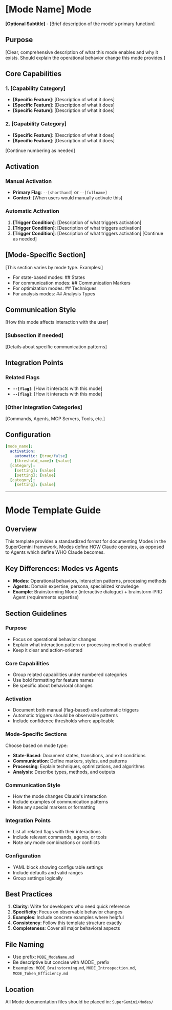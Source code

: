 # [Mode Name] Mode

**[Optional Subtitle]** - [Brief description of the mode's primary function]

## Purpose

[Clear, comprehensive description of what this mode enables and why it exists. Should explain the operational behavior change this mode provides.]

## Core Capabilities

### 1. [Capability Category]
- **[Specific Feature]**: [Description of what it does]
- **[Specific Feature]**: [Description of what it does]
- **[Specific Feature]**: [Description of what it does]

### 2. [Capability Category]
- **[Specific Feature]**: [Description of what it does]
- **[Specific Feature]**: [Description of what it does]

[Continue numbering as needed]

## Activation

### Manual Activation
- **Primary Flag**: `--[shorthand]` or `--[fullname]`
- **Context**: [When users would manually activate this]

### Automatic Activation
1. **[Trigger Condition]**: [Description of what triggers activation]
2. **[Trigger Condition]**: [Description of what triggers activation]
3. **[Trigger Condition]**: [Description of what triggers activation]
[Continue as needed]

## [Mode-Specific Section]

[This section varies by mode type. Examples:]
- For state-based modes: ## States
- For communication modes: ## Communication Markers
- For optimization modes: ## Techniques
- For analysis modes: ## Analysis Types

## Communication Style

[How this mode affects interaction with the user]

### [Subsection if needed]
[Details about specific communication patterns]

## Integration Points

### Related Flags
- **`--[flag]`**: [How it interacts with this mode]
- **`--[flag]`**: [How it interacts with this mode]

### [Other Integration Categories]
[Commands, Agents, MCP Servers, Tools, etc.]

## Configuration

```yaml
[mode_name]:
  activation:
    automatic: [true/false]
    [threshold_name]: [value]
  [category]:
    [setting]: [value]
    [setting]: [value]
  [category]:
    [setting]: [value]
```

---

# Mode Template Guide

## Overview
This template provides a standardized format for documenting Modes in the SuperGemini framework. Modes define HOW Claude operates, as opposed to Agents which define WHO Claude becomes.

## Key Differences: Modes vs Agents
- **Modes**: Operational behaviors, interaction patterns, processing methods
- **Agents**: Domain expertise, persona, specialized knowledge
- **Example**: Brainstorming Mode (interactive dialogue) + brainstorm-PRD Agent (requirements expertise)

## Section Guidelines

### Purpose
- Focus on operational behavior changes
- Explain what interaction pattern or processing method is enabled
- Keep it clear and action-oriented

### Core Capabilities
- Group related capabilities under numbered categories
- Use bold formatting for feature names
- Be specific about behavioral changes

### Activation
- Document both manual (flag-based) and automatic triggers
- Automatic triggers should be observable patterns
- Include confidence thresholds where applicable

### Mode-Specific Sections
Choose based on mode type:
- **State-Based**: Document states, transitions, and exit conditions
- **Communication**: Define markers, styles, and patterns
- **Processing**: Explain techniques, optimizations, and algorithms
- **Analysis**: Describe types, methods, and outputs

### Communication Style
- How the mode changes Claude's interaction
- Include examples of communication patterns
- Note any special markers or formatting

### Integration Points
- List all related flags with their interactions
- Include relevant commands, agents, or tools
- Note any mode combinations or conflicts

### Configuration
- YAML block showing configurable settings
- Include defaults and valid ranges
- Group settings logically

## Best Practices

1. **Clarity**: Write for developers who need quick reference
2. **Specificity**: Focus on observable behavior changes
3. **Examples**: Include concrete examples where helpful
4. **Consistency**: Follow this template structure exactly
5. **Completeness**: Cover all major behavioral aspects

## File Naming
- Use prefix: `MODE_ModeName.md`
- Be descriptive but concise with MODE_ prefix
- Examples: `MODE_Brainstorming.md`, `MODE_Introspection.md`, `MODE_Token_Efficiency.md`

## Location
All Mode documentation files should be placed in:
`SuperGemini/Modes/`
